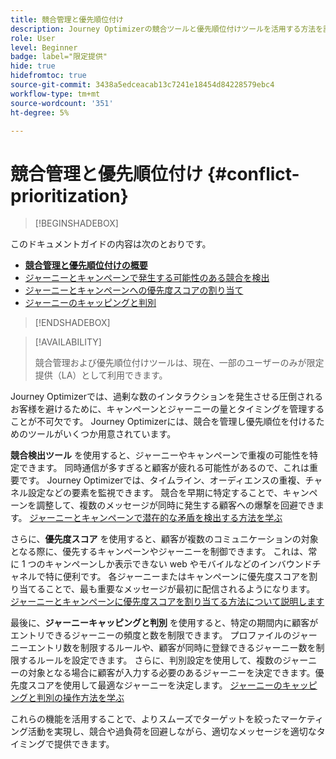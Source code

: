 ```yaml
---
title: 競合管理と優先順位付け
description: Journey Optimizerの競合ツールと優先順位付けツールを活用する方法を説明します。
role: User
level: Beginner
badge: label="限定提供"
hide: true
hidefromtoc: true
source-git-commit: 3438a5edceacab13c7241e18454d84228579ebc4
workflow-type: tm+mt
source-wordcount: '351'
ht-degree: 5%

---
```



# 競合管理と優先順位付け {#conflict-prioritization}

>[!BEGINSHADEBOX]

このドキュメントガイドの内容は次のとおりです。

* **[競合管理と優先順位付けの概要](gs-conflict-prioritization.md)**
* [ジャーニーとキャンペーンで発生する可能性のある競合を検出](conflicts.md)
* [ジャーニーとキャンペーンへの優先度スコアの割り当て](priority-scores.md)
* [ジャーニーのキャッピングと判別](journey-capping.md)

>[!ENDSHADEBOX]

>[!AVAILABILITY]
>
>競合管理および優先順位付けツールは、現在、一部のユーザーのみが限定提供（LA）として利用できます。

Journey Optimizerでは、過剰な数のインタラクションを発生させる圧倒されるお客様を避けるために、キャンペーンとジャーニーの量とタイミングを管理することが不可欠です。 Journey Optimizerには、競合を管理し優先順位を付けるためのツールがいくつか用意されています。

**競合検出ツール** を使用すると、ジャーニーやキャンペーンで重複の可能性を特定できます。 同時通信が多すぎると顧客が疲れる可能性があるので、これは重要です。 Journey Optimizerでは、タイムライン、オーディエンスの重複、チャネル設定などの要素を監視できます。 競合を早期に特定することで、キャンペーンを調整して、複数のメッセージが同時に発生する顧客への爆撃を回避できます。 [ ジャーニーとキャンペーンで潜在的な矛盾を検出する方法を学ぶ ](conflicts.md)

さらに、**優先度スコア** を使用すると、顧客が複数のコミュニケーションの対象となる際に、優先するキャンペーンやジャーニーを制御できます。 これは、常に 1 つのキャンペーンしか表示できない web やモバイルなどのインバウンドチャネルで特に便利です。 各ジャーニーまたはキャンペーンに優先度スコアを割り当てることで、最も重要なメッセージが最初に配信されるようになります。 [ ジャーニーとキャンペーンに優先度スコアを割り当てる方法について説明します ](priority-scores.md)

最後に、**ジャーニーキャッピングと判別** を使用すると、特定の期間内に顧客がエントリできるジャーニーの頻度と数を制限できます。 プロファイルのジャーニーエントリ数を制限するルールや、顧客が同時に登録できるジャーニー数を制限するルールを設定できます。 さらに、判別設定を使用して、複数のジャーニーの対象となる場合に顧客が入力する必要のあるジャーニーを決定できます。優先度スコアを使用して最適なジャーニーを決定します。 [ ジャーニーのキャッピングと判別の操作方法を学ぶ ](journey-capping.md)

これらの機能を活用することで、よりスムーズでターゲットを絞ったマーケティング活動を実現し、競合や過負荷を回避しながら、適切なメッセージを適切なタイミングで提供できます。

